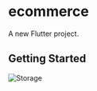 # ecommerce

A new Flutter project.

## Getting Started

![Storage](https://github.com/user-attachments/assets/ff26c546-bd11-4c9a-a84b-8a8bab5df547)
